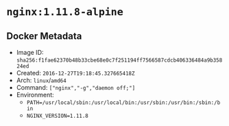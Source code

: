 # `nginx:1.11.8-alpine`

## Docker Metadata

- Image ID: `sha256:f1fae62370b48b33cbe68e0c7f251194ff7566587cdcb406336484a9b35824ed`
- Created: `2016-12-27T19:18:45.327665418Z`
- Arch: `linux`/`amd64`
- Command: `["nginx","-g","daemon off;"]`
- Environment:
  - `PATH=/usr/local/sbin:/usr/local/bin:/usr/sbin:/usr/bin:/sbin:/bin`
  - `NGINX_VERSION=1.11.8`
